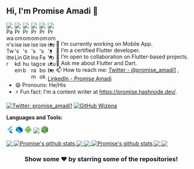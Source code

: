 ## Hi, I'm Promise Amadi 👋

<a href="https://twitter.com/promise_amadi1">
  <img align="left" alt="Pawan's Twitter" width="22px" src="https://cdn.jsdelivr.net/npm/simple-icons@v3/icons/twitter.svg" />
</a>
<a href="https://www.linkedin.com/in/promise-amadi-101759a1/">
  <img align="left" alt="Promise's Linkdein" width="22px" src="https://cdn.jsdelivr.net/npm/simple-icons@v3/icons/linkedin.svg" />
</a>
<a href="https://github.com/Wizpna">
  <img align="left" alt="Promise's Github" width="22px" src="https://cdn.jsdelivr.net/npm/simple-icons@v3/icons/github.svg" />
</a>
<a href="https://instagram.com/promise_nzubechi_amadi/">
  <img align="left" alt="Promise's Instagram" width="22px" src="https://cdn.jsdelivr.net/npm/simple-icons@v3/icons/instagram.svg" />
</a>
<a href="https://www.facebook.com/promise.nzubechi.amadi/">
  <img align="left" alt="Promise's Facebook" width="22px" src="https://cdn.jsdelivr.net/npm/simple-icons@v3/icons/facebook.svg" />
</a>
<a href="https://medium.com/@promise_amadi">
  <img align="left" alt="Promise's Youtube" width="22px" src="https://cdn.jsdelivr.net/npm/simple-icons@3.6.0/icons/medium.svg" />
</a>

<br/>
<br/>



- 🔭 I’m currently working on Mobile App.
- 🌱 I’m a certified Flutter developer.
- 👯 I’m open to collaboration on Flutter-based projects.
- 💬 Ask me about Flutter and Dart.
- 📫 How to reach me: [Twitter - @promise_amadi1](https://twitter.com/promise_amadi1) , [LinkedIn - Promise Amadi](https://www.linkedin.com/in/promise-amadi-101759a1/)
- 😄 Pronouns: He/His
- ⚡ Fun fact: I'm a content writer at https://promise.hashnode.dev/.

[![Twitter: promise_amadi1](https://img.shields.io/twitter/follow/promise_amadi1?style=social)](https://twitter.com/promise_amadi1)
[![GitHub Wizpna](https://img.shields.io/github/followers/Wizpna?label=follow&style=social)](https://github.com/Wizpna)


**Languages and Tools:**  

<code><img height="20" src="https://raw.githubusercontent.com/github/explore/80688e429a7d4ef2fca1e82350fe8e3517d3494d/topics/flutter/flutter.png"></code>
<code><img height="20" src="https://raw.githubusercontent.com/github/explore/80688e429a7d4ef2fca1e82350fe8e3517d3494d/topics/dart/dart.png"></code>
<code><img height="20" src="https://raw.githubusercontent.com/github/explore/80688e429a7d4ef2fca1e82350fe8e3517d3494d/topics/android/android.png"></code>
<code><img height="20" src="https://denolib.github.io/high-res-deno-logo/deno_hr.png"></code>
<code><img height="20" src="https://raw.githubusercontent.com/github/explore/80688e429a7d4ef2fca1e82350fe8e3517d3494d/topics/nodejs/nodejs.png"></code>    

<a href="https://github.com/Wizpna">
  <img align="center" src="https://github-readme-stats.vercel.app/api/top-langs/?username=Wizpna&theme=light&hide_langs_below=1" />
</a>
<a href="https://github.com/Wizpna">
 <img align="center" src="https://github-readme-stats.vercel.app/api?username=Wizpna&show_icons=true&theme=light&line_height=27" alt="Promise's github stats"/>
</a>
<a href="https://github.com/Wizpna/github_with_graphQL">
  <img align="center" src="https://github-readme-stats.vercel.app/api/pin/?username=Wizpna&repo=github_with_graphQL&theme=light" />

</a>
<a href="https://github.com/Wizpna/online_radio">
 <img align="center" src="https://github-readme-stats.vercel.app/api/pin/?username=Wizpna&repo=online_radio&theme=light" />
</a>

<a href="https://github.com/Wizpna">
 <img align="center" src="https://github-readme-stats.vercel.app/api?username=Wizpna&show_icons=true&theme=light&line_height=27" alt="Promise's github stats"/>
</a>
<a href="https://github.com/Wizpna/flutter_and_cloudinary">
  <img align="center" src="https://github-readme-stats.vercel.app/api/pin/?username=Wizpna&repo=flutter_and_cloudinary&theme=light" />

</a>
<a href="https://github.com/Wizpna/payment_app">
 <img align="center" src="https://github-readme-stats.vercel.app/api/pin/?username=Wizpna&repo=payment_app&theme=light" />
</a>

<div align="center">

### Show some ❤️ by starring some of the repositories!

</div>

